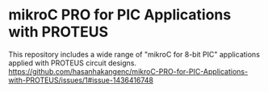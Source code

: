 # mikroC PRO for PIC Applications with PROTEUS
 This repository includes a wide range of "mikroC for 8-bit PIC" applications applied with PROTEUS circuit designs. 
 https://github.com/hasanhakangenc/mikroC-PRO-for-PIC-Applications-with-PROTEUS/issues/1#issue-1436416748
